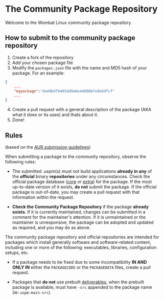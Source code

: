 
The Community Package Repository
==========
Welcome to the Wombat Linux community package repository.

## How to submit to the community package repository

1. Create a fork of the repository
2. Add your chosen package file
3. Modify the `packages.json` file with the name and MD5 hash of your package. For an example: 
```json
{
	...
	"mypackage":"da49bdf9405dd9a6e44808bfe9e6dfcf"
	...
}
```
4. Create a pull request with a general description of the package (AKA what it does or its uses) and thats about it.
5. Done!

## Rules

(based on the [AUR submission guidelines](https://wiki.archlinux.org/index.php/AUR_submission_guidelines))

When submitting a package to the community repository, observe the following rules:

-   The submitted .uspm(s) must not build applications  **already in any**  of the  **official**  binary  **repositories**  under any circumstances. Check the  official package database ([core](http://repo.wombatlinux.org/core/packages.json) or [extra](http://repo.wombatlinux.org/core/packages.json))  for the package. If the most up-to-date version of it exists,  **do not**  submit the package. If the official package is out-of-date, you may create a pull request with that information within the request.

-   **Check the Community Package Repository**  if the package  **already exists**. If it is currently maintained, changes can be submitted in a comment for the maintainer's attention. If it is unmaintained or the maintainer is unresponsive, the package can be adopted and updated as required, and you may do as above.

The community package repository and official repositories are intended for packages which install generally software and software-related content, including one or more of the following: executables, libraries, configuration setups, etc.

-   If a package needs to be fixed due to some incompatibility **IN AND ONLY IN** either the `PACKAGECODE` or the `PACKAGEDATA` files, create a pull request.

-   Packages that **do not** use  prebuilt  [deliverables](https://en.wikipedia.org/wiki/Deliverable), when the prebuilt package is available, must have `-src` appended to the package name (ie: `uspm-main-src`). 
